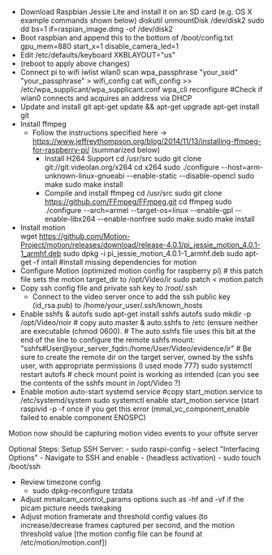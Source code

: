 - Download Raspbian Jessie Lite and install it on an SD card (e.g. OS X example commands shown below)
        diskutil unmountDisk /dev/disk2
        sudo dd bs=1 if=raspian_image.dmg -of /dev/disk2
- Boot raspbian and append this to the bottom of /boot/config.txt
	gpu_mem=880
	start_x=1
	disable_camera_led=1
- Edit /etc/defaults/keyboard
	XKBLAYOUT="us"
- (reboot to apply above changes)
- Connect pi to wifi
	iwlist wlan0 scan
	wpa_passphrase "your_ssid" "your_passphrase" > wifi_config
	cat wifi_config >> /etc/wpa_supplicant/wpa_supplicant.conf
	wpa_cli reconfigure
	#Check if wlan0 connects and acquires an address via DHCP
- Update and install git
        apt-get update && apt-get upgrade
        apt-get install git
- Install ffmpeg
	- Follow the instructions specified here -> https://www.jeffreythompson.org/blog/2014/11/13/installing-ffmpeg-for-raspberry-pi/ (summarized below)
		- Install H264 Support
			cd /usr/src
		    sudo git clone git://git.videolan.org/x264
			cd x264
			sudo ./configure --host=arm-unknown-linux-gnueabi --enable-static --disable-opencl
			sudo make
			sudo make install
		- Compile and install ffmpeg
			cd /usr/src
			sudo git clone https://github.com/FFmpeg/FFmpeg.git
			cd ffmpeg
			sudo ./configure --arch=armel --target-os=linux --enable-gpl --enable-libx264 --enable-nonfree
			sudo make
			sudo make install
- Install motion			
	wget https://github.com/Motion-Project/motion/releases/download/release-4.0.1/pi_jessie_motion_4.0.1-1_armhf.deb
	sudo dpkg -i pi_jessie_motion_4.0.1-1_armhf.deb
	sudo apt-get -f intall #install missing dependencies for motion
- Configure Motion (optimized motion config for raspberry pi)
        # this patch file sets the motion target_dir to /opt/Video/ir
	sudo patch < motion.patch
- Copy ssh config file and private ssh key to /root/.ssh
	- Connect to the video server once to add the ssh public key (id_rsa.pub) to /home/your_user/.ssh/known_hosts
- Enable sshfs & autofs
	sudo apt-get install sshfs autofs
	sudo mkdir -p /opt/Video/noir
        # copy auto.master & auto.sshfs to /etc (ensure neither are executable (chmod 0600).
        # The auto.sshfs file uses this bit at the end of the line to configure the remote sshfs mount: "sshfs\#User@your_server_fqdn\:/home/User/Video/evidence/ir"
        # Be sure to create the remote dir on the target server, owned by the sshfs user, with appropriate permissions (I used mode 777)
	sudo systemctl restart autofs 
        # check mount point is working as intended (can you see the contents of the sshfs mount in /opt/Video ?)
- Enable motion auto-start systemd service
	#copy start_motion.service to /etc/systemd/system
	sudo systemctl enable start_motion.service
	(start raspivid -p -f once if you get this error (mmal_vc_component_enable failed to enable component ENOSPC)
	
Motion now should be capturing motion video events to your offsite server 

Optional Steps:
Setup SSH Server:
    - sudo raspi-config
    	- select "Interfacing Options"
    	- Navigate to SSH and enable
    	- (headless activation)
	- sudo touch /boot/ssh
- Review timezone config
	- sudo dpkg-reconfigure tzdata
- Adjust mmalcam_control_params options such as -hf and -vf if the picam picture needs tweaking
- Adjust motion framerate and threshold config values (to increase/decrease frames captured per second, and the motion threshold value [the motion config file can be found at /etc/motion/motion.conf])	
